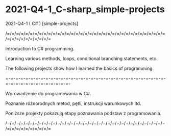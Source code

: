 # 2021-Q4-1_C-sharp_simple-projects
2021-Q4-1 ( C# ) [simple-projects]

/=/=/=/=/=/=/=/=/=/=/=/=/=/=/=/=/=/=/=/=/=/=/=/=/=/=/=/=/=/=/=/=/=/=/=/=/=/=/=/=/=/=/=/=/=

Introduction to C# programming.

Learning various methods, loops, conditional branching statements, etc.

The following projects show how I learned the basics of programming.

=-=-=-=-=-=-=-=-=-=-=-=-=-=-=-=-=-=-=-=-=-=-=-=-=-=-=-=-=-=-=-=-=-=-=-=-=-=-=-=-=-=-=-=-=-

Wprowadzenie do programowania w C#.

Poznanie różnorodnych metod, pętli, instrukcji warunkowych itd.

Poniższe projekty pokazują etapy poznawania podstaw z programowania.

/=/=/=/=/=/=/=/=/=/=/=/=/=/=/=/=/=/=/=/=/=/=/=/=/=/=/=/=/=/=/=/=/=/=/=/=/=/=/=/=/=/=/=/=/=
